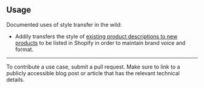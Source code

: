 ## Usage

Documented uses of style transfer in the wild:
* Addily transfers the style of [existing product descriptions to new products]((https://addlly.ai/shopify-ai-agent/)) to be listed in Shopify in order to maintain brand voice and format.

-------
To contribute a use case, submit a pull request. Make sure to link to a publicly accessible blog post or article that has the relevant technical details.
